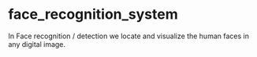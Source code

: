 # face_recognition_system
 In Face recognition / detection we locate and visualize the human faces in any digital image.
